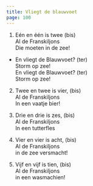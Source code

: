 ```yaml
---
title: Vliegt de blauwvoet
page: 100
---  
```


1. Eén en één is twee (bis)  
Al de Franskiljons  
Die moeten in de zee!  


- En vliegt de Blauwvoet? (ter)  
Storm op zee!  
En vliegt de Blauwvoet? (ter)  
Storm op zee!  


2. Twee en twee is vier, (bis)  
Al de Franskiljons  
In een vaatje bier!  


3. Drie en drie is zes, (bis)  
Al de Franskiljons  
In een tutterfles  


4. Vier en vier is acht, (bis)  
Al de Franskiljons  
in de zee versmacht!  


5. Vijf en vijf is tien, (bis)  
Al de Franskiljons  
in een wasmachien!  